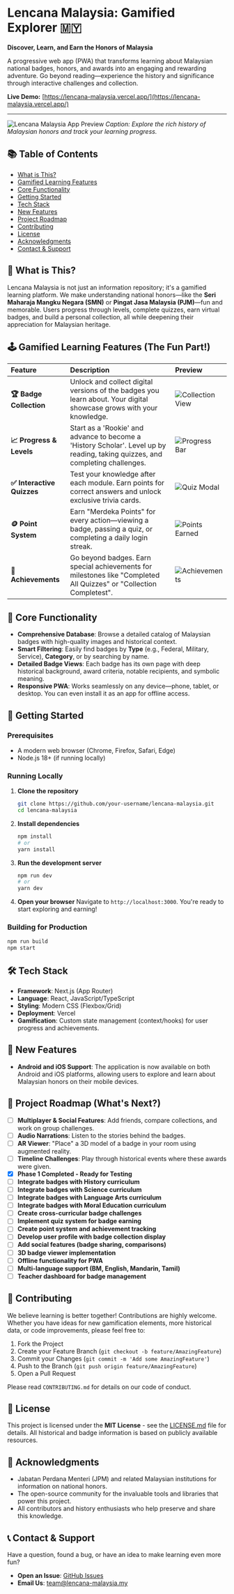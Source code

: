# Lencana Malaysia: Gamified Explorer 🇲🇾

**Discover, Learn, and Earn the Honors of Malaysia**

A progressive web app (PWA) that transforms learning about Malaysian national badges, honors, and awards into an engaging and rewarding adventure. Go beyond reading—experience the history and significance through interactive challenges and collection.

**Live Demo:** [https://lencana-malaysia.vercel.app/](https://lencana-malaysia.vercel.app/)

---

![Lencana Malaysia App Preview](https://via.placeholder.com/800x400?text=Interactive+Preview+of+Lencana+Malaysia+App)
*Caption: Explore the rich history of Malaysian honors and track your learning progress.*

## 📚 Table of Contents
- [What is This?](#-what-is-this)
- [Gamified Learning Features](#-gamified-learning-features-the-fun-part)
- [Core Functionality](#-core-functionality)
- [Getting Started](#-getting-started)
- [Tech Stack](#-tech-stack)
- [New Features](#-new-features)
- [Project Roadmap](#-project-roadmap-whats-next)
- [Contributing](#-contributing)
- [License](#-license)
- [Acknowledgments](#-acknowledgments)
- [Contact & Support](#-contact--support)

## 🎯 What is This?

Lencana Malaysia is not just an information repository; it's a gamified learning platform. We make understanding national honors—like the **Seri Maharaja Mangku Negara (SMN)** or **Pingat Jasa Malaysia (PJM)**—fun and memorable. Users progress through levels, complete quizzes, earn virtual badges, and build a personal collection, all while deepening their appreciation for Malaysian heritage.

## 🕹️ Gamified Learning Features (The Fun Part!)

| Feature | Description | Preview |
| :--- | :--- | :--- |
| **🏆 Badge Collection** | Unlock and collect digital versions of the badges you learn about. Your digital showcase grows with your knowledge. | ![Collection View](https://via.placeholder.com/150?text=Collection+) |
| **📈 Progress & Levels** | Start as a 'Rookie' and advance to become a 'History Scholar'. Level up by reading, taking quizzes, and completing challenges. | ![Progress Bar](https://via.placeholder.com/400x50?text=Level+3+-+History+Enthusiast) |
| **✅ Interactive Quizzes** | Test your knowledge after each module. Earn points for correct answers and unlock exclusive trivia cards. | ![Quiz Modal](https://via.placeholder.com/300x200?text=Quiz+Time!) |
| **🪙 Point System** | Earn "Merdeka Points" for every action—viewing a badge, passing a quiz, or completing a daily login streak. | ![Points Earned](https://via.placeholder.com/200x100?text=+50+Merdeka+Points!) |
| **🏅 Achievements** | Go beyond badges. Earn special achievements for milestones like "Completed All Quizzes" or "Collection Completest". | ![Achievements](https://via.placeholder.com/150?text=Achievement+) |

## 📖 Core Functionality

* **Comprehensive Database**: Browse a detailed catalog of Malaysian badges with high-quality images and historical context.
* **Smart Filtering**: Easily find badges by **Type** (e.g., Federal, Military, Service), **Category**, or by searching by name.
* **Detailed Badge Views**: Each badge has its own page with deep historical background, award criteria, notable recipients, and symbolic meaning.
* **Responsive PWA**: Works seamlessly on any device—phone, tablet, or desktop. You can even install it as an app for offline access.

## 🚀 Getting Started

### Prerequisites

* A modern web browser (Chrome, Firefox, Safari, Edge)
* Node.js 18+ (if running locally)

### Running Locally

1. **Clone the repository**
   ```bash
   git clone https://github.com/your-username/lencana-malaysia.git
   cd lencana-malaysia
   ```

2. **Install dependencies**
   ```bash
   npm install
   # or
   yarn install
   ```

3. **Run the development server**
   ```bash
   npm run dev
   # or
   yarn dev
   ```

4. **Open your browser**
   Navigate to `http://localhost:3000`. You're ready to start exploring and earning!

### Building for Production

```bash
npm run build
npm start
```

## 🛠️ Tech Stack

* **Framework**: Next.js (App Router)
* **Language**: React, JavaScript/TypeScript
* **Styling**: Modern CSS (Flexbox/Grid)
* **Deployment**: Vercel
* **Gamification**: Custom state management (context/hooks) for user progress and achievements.

## 📱 New Features

- **Android and iOS Support**: The application is now available on both Android and iOS platforms, allowing users to explore and learn about Malaysian honors on their mobile devices.

## 🧭 Project Roadmap (What's Next?)

- [ ] **Multiplayer & Social Features**: Add friends, compare collections, and work on group challenges.
- [ ] **Audio Narrations**: Listen to the stories behind the badges.
- [ ] **AR Viewer**: "Place" a 3D model of a badge in your room using augmented reality.
- [ ] **Timeline Challenges**: Play through historical events where these awards were given.
- [x] **Phase 1 Completed - Ready for Testing**
- [ ] **Integrate badges with History curriculum**
- [ ] **Integrate badges with Science curriculum**  
- [ ] **Integrate badges with Language Arts curriculum**
- [ ] **Integrate badges with Moral Education curriculum**
- [ ] **Create cross-curricular badge challenges**
- [ ] **Implement quiz system for badge earning**
- [ ] **Create point system and achievement tracking**
- [ ] **Develop user profile with badge collection display**
- [ ] **Add social features (badge sharing, comparisons)**
- [ ] **3D badge viewer implementation**
- [ ] **Offline functionality for PWA**
- [ ] **Multi-language support (BM, English, Mandarin, Tamil)**
- [ ] **Teacher dashboard for badge management**

## 🤝 Contributing

We believe learning is better together! Contributions are highly welcome. Whether you have ideas for new gamification elements, more historical data, or code improvements, please feel free to:

1. Fork the Project
2. Create your Feature Branch (`git checkout -b feature/AmazingFeature`)
3. Commit your Changes (`git commit -m 'Add some AmazingFeature'`)
4. Push to the Branch (`git push origin feature/AmazingFeature`)
5. Open a Pull Request

Please read `CONTRIBUTING.md` for details on our code of conduct.

## 📜 License

This project is licensed under the **MIT License** - see the [LICENSE.md](LICENSE.md) file for details. All historical and badge information is based on publicly available resources.

## 🙏 Acknowledgments

* Jabatan Perdana Menteri (JPM) and related Malaysian institutions for information on national honors.
* The open-source community for the invaluable tools and libraries that power this project.
* All contributors and history enthusiasts who help preserve and share this knowledge.

## 📞 Contact & Support

Have a question, found a bug, or have an idea to make learning even more fun?

* **Open an Issue**: [GitHub Issues](https://github.com/your-username/lencana-malaysia/issues)
* **Email Us**: [team@lencana-malaysia.my](mailto:team@lencana-malaysia.my)
